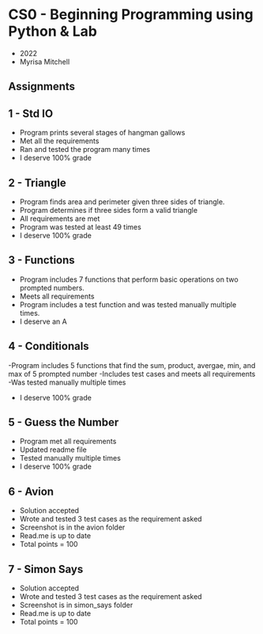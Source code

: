 # CS0 - Beginning Programming using Python & Lab
- 2022
- Myrisa Mitchell
## Assignments
## 1  -  Std IO
- Program prints several stages of hangman gallows
- Met all the requirements
- Ran and tested the program many times
- I deserve 100% grade
## 2 - Triangle
- Program finds area and perimeter given three sides of triangle.
- Program determines if three sides form a valid triangle
- All requirements are met
- Program was tested at least 49 times
- I deserve 100% grade
## 3 - Functions
- Program includes 7 functions that perform basic operations on two prompted numbers. 
- Meets all requirements
- Program includes a test function and was tested manually multiple times. 
- I deserve an A
## 4 - Conditionals
-Program includes 5 functions that find the sum, product, avergae, min, and max of 5 prompted number
-Includes test cases and meets all requirements
-Was tested manually multiple times
- I deserve 100% grade
## 5 - Guess the Number
- Program met all requirements
- Updated readme file
- Tested manually multiple times
- I deserve 100% grade
## 6 - Avion
- Solution accepted
- Wrote and tested 3 test cases as the requirement asked
- Screenshot is in the avion folder
- Read.me is up to date 
- Total points = 100
## 7 - Simon Says
- Solution accepted
- Wrote and tested 3 test cases as the requirement asked
- Screenshot is in simon_says folder
- Read.me is up to date
- Total points = 100
